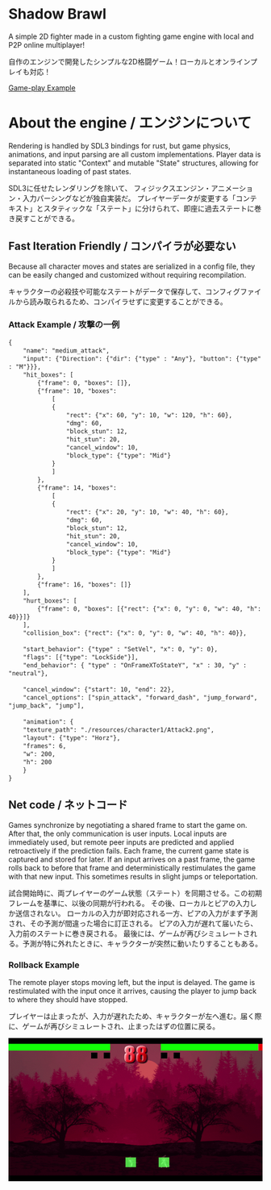 # Shadow Brawl
A simple 2D fighter made in a custom fighting game engine with local and P2P online multiplayer!

自作のエンジンで開発したシンプルな2D格闘ゲーム！ローカルとオンラインプレイも対応！

[Game-play Example](https://www.youtube.com/watch?v=pk6sew3V2ks)

# About the engine / エンジンについて
Rendering is handled by SDL3 bindings for rust, but game physics, animations, and input parsing are all custom implementations.
Player data is separated into static "Context" and mutable "State" structures, allowing for instantaneous loading of past states.

SDL3に任せたレンダリングを除いて、 フィジックスエンジン・アニメーション・入力パーシングなどが独自実装だ。
プレイヤーデータが変更する「コンテキスト」とスタティックな「ステート」に分けられて、即座に過去ステートに巻き戻すことができる。

## Fast Iteration Friendly / コンパイラが必要ない
Because all character moves and states are serialized in a config file, they can be easily changed and customized without requiring
recompilation.

キャラクターの必殺技や可能なステートがデータで保存して、コンフィグファイルから読み取られるため、コンパイラせずに変更することができる。

### Attack Example / 攻撃の一例
```
{
	"name": "medium_attack",
	"input": {"Direction": {"dir": {"type" : "Any"}, "button": {"type" : "M"}}},
	"hit_boxes": [
		{"frame": 0, "boxes": []},
		{"frame": 10, "boxes":
			[
			{
				"rect": {"x": 60, "y": 10, "w": 120, "h": 60},
				"dmg": 60,
				"block_stun": 12,
				"hit_stun": 20,
				"cancel_window": 10,
				"block_type": {"type": "Mid"}
			}
			]
		},
		{"frame": 14, "boxes":
			[
			{
				"rect": {"x": 20, "y": 10, "w": 40, "h": 60},
				"dmg": 60,
				"block_stun": 12,
				"hit_stun": 20,
				"cancel_window": 10,
				"block_type": {"type": "Mid"}
			}
			]
		},
		{"frame": 16, "boxes": []}
	],
	"hurt_boxes": [
		{"frame": 0, "boxes": [{"rect": {"x": 0, "y": 0, "w": 40, "h": 40}}]}
	],
	"collision_box": {"rect": {"x": 0, "y": 0, "w": 40, "h": 40}},

	"start_behavior": {"type" : "SetVel", "x": 0, "y": 0},
	"flags": [{"type": "LockSide"}],
	"end_behavior": { "type" : "OnFrameXToStateY", "x" : 30, "y" : "neutral"},
	
	"cancel_window": {"start": 10, "end": 22},
	"cancel_options": ["spin_attack", "forward_dash", "jump_forward", "jump_back", "jump"],

	"animation": {
	"texture_path": "./resources/character1/Attack2.png",
	"layout": {"type": "Horz"},
	"frames": 6,
	"w": 200,
	"h": 200
	}
}
```

## Net code / ネットコード
Games synchronize by negotiating a shared frame to start the game on. After that, the only communication is user inputs.
Local inputs are immediately used, but remote peer inputs are predicted and applied retroactively if the prediction fails.
Each frame, the current game state is captured and stored for later. If an input arrives on a past frame, the game rolls back
to before that frame and deterministically restimulates the game with that new input. This sometimes results in slight jumps or teleportation.

試合開始時に、両プレイヤーのゲーム状態（ステート）を同期させる。この初期フレームを基準に、以後の同期が行われる。
その後、ローカルとピアの入力しか送信されない。
ローカルの入力が即対応される一方、ピアの入力がまず予測され、その予測が間違った場合に訂正される。
ピアの入力が遅れて届いたら、入力前のステートに巻き戻される。
最後には、ゲームが再びシミュレートされる。予測が特に外れたときに、キャラクターが突然に動いたりすることもある。

### Rollback Example
The remote player stops moving left, but the input is delayed. The game is restimulated with the input once it arrives, causing
the player to jump back to where they should have stopped.

プレイヤーは止まったが、入力が遅れたため、キャラクターが左へ進む。届く際に、ゲームが再びシミュレートされ、止まったはずの位置に戻る。

![Rollback Example](./assets/rollback_example.gif)